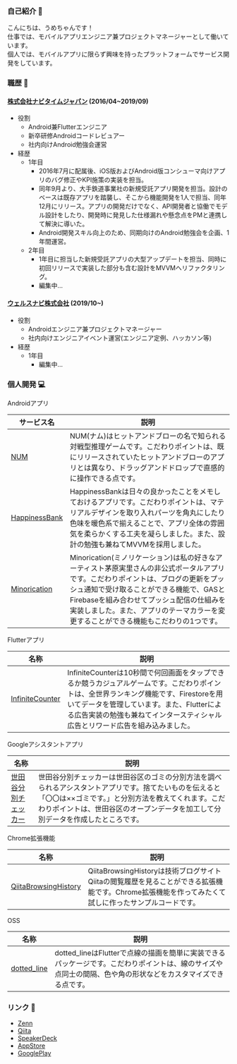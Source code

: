 ### 自己紹介 :man:

こんにちは、うめちゃんです！  
仕事では、モバイルアプリエンジニア兼プロジェクトマネージャーとして働いています。  
個人では、モバイルアプリに限らず興味を持ったプラットフォームでサービス開発をしています。


### 職歴 :office:

#### [株式会社ナビタイムジャパン](http://www.navitime.co.jp) (2016/04~2019/09)

- 役割
    - Android兼Flutterエンジニア
    - 新卒研修Androidコードレビュアー
    - 社内向けAndroid勉強会運営
- 経歴
    - 1年目
        - 2016年7月に配属後、iOS版およびAndroid版コンシューマ向けアプリのバグ修正やKPI施策の実装を担当。
        - 同年9月より、大手鉄道事業社の新規受託アプリ開発を担当。設計のベースは既存アプリを踏襲し、そこから機能開発を1人で担当、同年12月にリリース。アプリの開発だけでなく、API開発者と協働でモデル設計をしたり、開発時に発見した仕様漏れや懸念点をPMと連携して解決に導いた。
        - Android開発スキル向上のため、同期向けのAndroid勉強会を企画、1年間運営。
    - 2年目
        - 1年目に担当した新規受託アプリの大型アップデートを担当、同時に初回リリースで実装した部分も含む設計をMVVMへリファクタリング。
        - 編集中...
        

#### [ウェルスナビ株式会社](https://www.wealthnavi.com/) (2019/10~)

- 役割
    - Androidエンジニア兼プロジェクトマネージャー
    - 社内向けエンジニアイベント運営(エンジニア定例、ハッカソン等)
- 経歴
    - 1年目
        - 編集中...


### 個人開発 :computer:

Androidアプリ

|サービス名|説明|
|-|-|
|[NUM](https://play.google.com/store/apps/details?id=jp.co.hitandblow)|NUM(ナム)はヒットアンドブローの名で知られる対戦型推理ゲームです。こだわりポイントは、既にリリースされていたヒットアンドブローのアプリとは異なり、ドラッグアンドドロップで直感的に操作できる点です。|
|[HappinessBank](https://play.google.com/store/apps/details?id=com.umehika.happinessbank)|HappinessBankは日々の良かったことをメモしておけるアプリです。こだわりポイントは、マテリアルデザインを取り入れパーツを角丸にしたり色味を暖色系で揃えることで、アプリ全体の雰囲気を柔らかくする工夫を凝らしました。また、設計の勉強も兼ねてMVVMを採用しました。|
|[Minorication](https://play.google.com/store/apps/details?id=com.umehika.minorication&hl=ja)|Minorication(ミノリケーション)は私の好きなアーティスト茅原実里さんの非公式ポータルアプリです。こだわりポイントは、ブログの更新をプッシュ通知で受け取ることができる機能で、GASとFirebaseを組み合わせてプッシュ配信の仕組みを実装しました。また、アプリのテーマカラーを変更することができる機能もこだわりの1つです。|

Flutterアプリ

|名称|説明|
|-|-|
|[InfiniteCounter](https://infinitecounter.page.link/app)|InfiniteCounterは10秒間で何回画面をタップできるか競うカジュアルゲームです。こだわりポイントは、全世界ランキング機能です、Firestoreを用いてデータを管理しています。また、Flutterによる広告実装の勉強も兼ねてインタースティシャル広告とリワード広告を組み込みました。|

Googleアシスタントアプリ

|名称|説明|
|-|-|
|[世田谷分別チェッカー](https://assistant.google.com/services/a/uid/000000a2cf132b63)|世田谷分別チェッカーは世田谷区のゴミの分別方法を調べられるアシスタントアプリです。捨てたいものを伝えると「〇〇は××ゴミです。」と分別方法を教えてくれます。こだわりポイントは、世田谷区のオープンデータを加工して分別データを作成したところです。|

Chrome拡張機能

|名称|説明|
|-|-|
|[QiitaBrowsingHistory](https://github.com/umechanhika/qiita-browsing-history)|QiitaBrowsingHistoryは技術ブログサイトQiitaの閲覧履歴を見ることができる拡張機能です。Chrome拡張機能を作ってみたくて試しに作ったサンプルコードです。|

OSS

|名称|説明|
|-|-|
|[dotted_line](https://github.com/umechanhika/dotted_line)|dotted_lineはFlutterで点線の描画を簡単に実装できるパッケージです。こだわりポイントは、線のサイズや点同士の間隔、色や角の形状などをカスタマイズできる点です。|
  

### リンク :link:

- [Zenn](https://zenn.dev/umechanhika)
- [Qiita](https://qiita.com/umechanhika)
- [SpeakerDeck](https://speakerdeck.com/umechanhika)
- [AppStore](https://apps.apple.com/us/developer/hikaru-umetsu/id1476958792)
- [GooglePlay](https://play.google.com/store/apps/dev?id=5250267109563010314)
